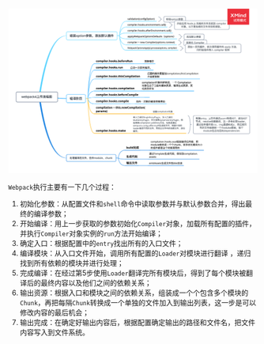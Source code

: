 
![1571560979-52c8a3ffc688947a](https://raw.githubusercontent.com/aaaaaAndy/picture/main/images/20210510153930.png)

`Webpack`执行主要有一下几个过程：

1.  初始化参数：从配置文件和`shell`命令中读取参数并与默认参数合并，得出最终的编译参数；
2.  开始编译：用上一步获取的参数初始化`Compiler`对象，加载所有配置的插件，并执行`Compiler`对象实例的`run`方法开始编译；
4.  确定入口：根据配置中的`entry`找出所有的入口文件；
5.  编译模块：从入口文件开始，调用所有配置的`Loader`对模块进行翻译 ，递归找到所有依赖的模块并进行处理；
6.  完成编译：在经过第5步使用`Loader`翻译完所有模块后，得到了每个模块被翻译后的最终内容以及他们之间的依赖关系；
7.  输出资源：根据入口和模块之间的依赖关系，组装成一个个包含多个模块的`Chunk`，再把每隔`Chunk`转换成一个单独的文件加入到输出列表，这一步是可以修改内容的最后机会；
8.  输出完成：在确定好输出内容后，根据配置确定输出的路径和文件名，把文件内容写入到文件系统。

